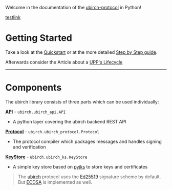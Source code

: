 Welcome in the documentation of the [ubirch-protocol](https://github.com/ubirch/ubirch-protocol) in Python!

[testlink](doxygen/index.html)

# Getting Started 

Take a look at the [Quickstart](Quickstart.md) or at the more detailed [Step by Step guide](StepByStep.md).

Afterwards consider the Article about a [UPP's Lifecycle](uppLifecycle.md)

---

# Components

The ubirch library consists of three parts which can be used individually:

**[API](../ubirch/ubirch_api.py)** - `ubirch.ubirch_api.API` 

- A python layer covering the ubirch backend REST API

**[Protocol](../ubirch/ubirch_protocol.py)** - `ubirch.ubirch_protocol.Protocol`

- The protocol compiler which packages messages and handles signing and verification

**[KeyStore](../ubirch/ubirch_ks.py)** - `ubirch.ubirch_ks.KeyStore`

- A simple key store based on [pyjks](https://pypi.org/project/pyjks/) to store keys and certificates

> The [ubirch](https://ubirch.com) protocol uses the [Ed25519](https://ed25519.cr.yp.to/) signature scheme by default. But [ECDSA](https://www.encryptionconsulting.com/education-center/what-is-ecdsa/) is implemented as well.

